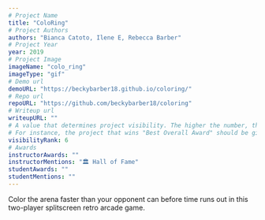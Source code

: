 ```yaml
---
# Project Name
title: "ColoRing"
# Project Authors
authors: "Bianca Catoto, Ilene E, Rebecca Barber"
# Project Year
year: 2019
# Project Image
imageName: "colo_ring"
imageType: "gif"
# Demo url
demoURL: "https://beckybarber18.github.io/coloring/"
# Repo url
repoURL: "https://github.com/beckybarber18/coloring"
# Writeup url
writeupURL: ""
# A value that determines project visibility. The higher the number, the closer it will appear to the top
# For instance, the project that wins "Best Overall Award" should be given the highest visibilityRank
visibilityRank: 6
# Awards
instructorAwards: ""
instructorMentions: "🏛️ Hall of Fame"
studentAwards: ""
studentMentions: ""
---
```

Color the arena faster than your opponent can before time runs out in this two-player splitscreen retro arcade game.
